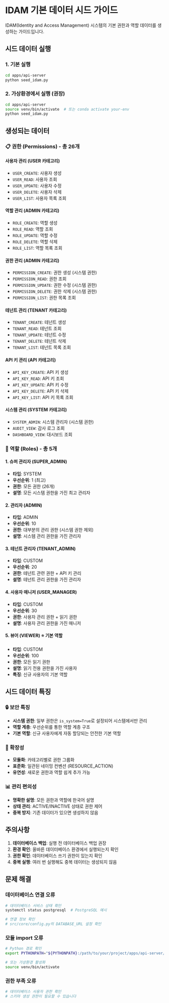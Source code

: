 # IDAM 기본 데이터 시드 가이드

IDAM(Identity and Access Management) 시스템의 기본 권한과 역할 데이터를 생성하는 가이드입니다.

## 시드 데이터 실행

### 1. 기본 실행
```bash
cd apps/api-server
python seed_idam.py
```

### 2. 가상환경에서 실행 (권장)
```bash
cd apps/api-server
source venv/bin/activate  # 또는 conda activate your-env
python seed_idam.py
```

## 생성되는 데이터

### 📋 권한 (Permissions) - 총 26개

#### 사용자 관리 (USER 카테고리)
- `USER_CREATE`: 사용자 생성
- `USER_READ`: 사용자 조회
- `USER_UPDATE`: 사용자 수정
- `USER_DELETE`: 사용자 삭제
- `USER_LIST`: 사용자 목록 조회

#### 역할 관리 (ADMIN 카테고리)
- `ROLE_CREATE`: 역할 생성
- `ROLE_READ`: 역할 조회
- `ROLE_UPDATE`: 역할 수정
- `ROLE_DELETE`: 역할 삭제
- `ROLE_LIST`: 역할 목록 조회

#### 권한 관리 (ADMIN 카테고리)
- `PERMISSION_CREATE`: 권한 생성 (시스템 권한)
- `PERMISSION_READ`: 권한 조회
- `PERMISSION_UPDATE`: 권한 수정 (시스템 권한)
- `PERMISSION_DELETE`: 권한 삭제 (시스템 권한)
- `PERMISSION_LIST`: 권한 목록 조회

#### 테넌트 관리 (TENANT 카테고리)
- `TENANT_CREATE`: 테넌트 생성
- `TENANT_READ`: 테넌트 조회
- `TENANT_UPDATE`: 테넌트 수정
- `TENANT_DELETE`: 테넌트 삭제
- `TENANT_LIST`: 테넌트 목록 조회

#### API 키 관리 (API 카테고리)
- `API_KEY_CREATE`: API 키 생성
- `API_KEY_READ`: API 키 조회
- `API_KEY_UPDATE`: API 키 수정
- `API_KEY_DELETE`: API 키 삭제
- `API_KEY_LIST`: API 키 목록 조회

#### 시스템 관리 (SYSTEM 카테고리)
- `SYSTEM_ADMIN`: 시스템 관리자 (시스템 권한)
- `AUDIT_VIEW`: 감사 로그 조회
- `DASHBOARD_VIEW`: 대시보드 조회

### 👥 역할 (Roles) - 총 5개

#### 1. 슈퍼 관리자 (SUPER_ADMIN)
- **타입**: SYSTEM
- **우선순위**: 1 (최고)
- **권한**: 모든 권한 (26개)
- **설명**: 모든 시스템 권한을 가진 최고 관리자

#### 2. 관리자 (ADMIN)
- **타입**: ADMIN
- **우선순위**: 10
- **권한**: 대부분의 관리 권한 (시스템 권한 제외)
- **설명**: 시스템 관리 권한을 가진 관리자

#### 3. 테넌트 관리자 (TENANT_ADMIN)
- **타입**: CUSTOM
- **우선순위**: 20
- **권한**: 테넌트 관련 권한 + API 키 관리
- **설명**: 테넌트 관리 권한을 가진 관리자

#### 4. 사용자 매니저 (USER_MANAGER)
- **타입**: CUSTOM
- **우선순위**: 30
- **권한**: 사용자 관리 권한 + 읽기 권한
- **설명**: 사용자 관리 권한을 가진 매니저

#### 5. 뷰어 (VIEWER) ⭐ 기본 역할
- **타입**: CUSTOM
- **우선순위**: 100
- **권한**: 모든 읽기 권한
- **설명**: 읽기 전용 권한을 가진 사용자
- **특징**: 신규 사용자의 기본 역할

## 시드 데이터 특징

### 🔒 보안 특징
- **시스템 권한**: 일부 권한은 `is_system=True`로 설정되어 시스템에서만 관리
- **역할 계층**: 우선순위를 통한 역할 계층 구조
- **기본 역할**: 신규 사용자에게 자동 할당되는 안전한 기본 역할

### 🔄 확장성
- **모듈화**: 카테고리별로 권한 그룹화
- **표준화**: 일관된 네이밍 컨벤션 (RESOURCE_ACTION)
- **유연성**: 새로운 권한과 역할 쉽게 추가 가능

### 📊 관리 편의성
- **명확한 설명**: 모든 권한과 역할에 한국어 설명
- **상태 관리**: ACTIVE/INACTIVE 상태로 권한 제어
- **중복 방지**: 기존 데이터가 있으면 생성하지 않음

## 주의사항

1. **데이터베이스 백업**: 실행 전 데이터베이스 백업 권장
2. **환경 확인**: 올바른 데이터베이스 환경에서 실행되는지 확인
3. **권한 확인**: 데이터베이스 쓰기 권한이 있는지 확인
4. **중복 실행**: 여러 번 실행해도 중복 데이터는 생성되지 않음

## 문제 해결

### 데이터베이스 연결 오류
```bash
# 데이터베이스 서비스 상태 확인
systemctl status postgresql  # PostgreSQL 예시

# 연결 정보 확인
# src/core/config.py의 DATABASE_URL 설정 확인
```

### 모듈 import 오류
```bash
# Python 경로 확인
export PYTHONPATH="${PYTHONPATH}:/path/to/your/project/apps/api-server/src"

# 또는 가상환경 활성화
source venv/bin/activate
```

### 권한 부족 오류
```bash
# 데이터베이스 사용자 권한 확인
# 스키마 생성 권한이 필요할 수 있습니다
```

